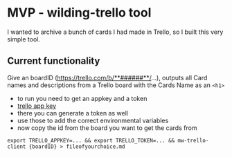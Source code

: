 # MVP - wilding-trello tool

I wanted to archive a bunch of cards I had made in Trello, so I built this very simple tool. 


## Current functionality  

Give an boardID (https://trello.com/b/**######**/...), outputs all  Card names and descriptions from a Trello board with the Cards Name as an `<h1>`


- to run you need to get an appkey and a token
- [trello app key ]( https://trello.com/app-key)
- there you can generate a token as well
- use those to add the correct environmental variables
- now copy the id from the board you want to get the cards from

`export TRELLO_APPKEY=... && export TRELLO_TOKEN=... && mw-trello-client {boardID} > fileofyourchoice.md` 
